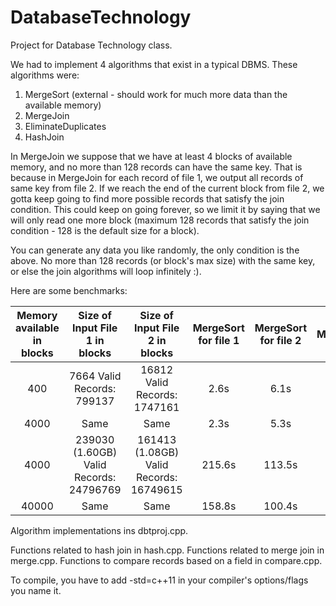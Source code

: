 # DatabaseTechnology
Project for Database Technology class.

We had to implement 4 algorithms that exist in a typical DBMS. These algorithms were:

1. MergeSort (external -  should work for much more data than the available memory)
2. MergeJoin
3. EliminateDuplicates
4. HashJoin

In MergeJoin we suppose that we have at least 4 blocks of available memory, and no more than 128 records can have the same key. That is because in MergeJoin for each record of file 1, we output all records of same key from file 2. If we reach the end of the current block from file 2, we gotta keep going to find more possible records that satisfy the join condition. This could keep on going forever, so we limit it by saying that we will only read one more block (maximum 128 records that satisfy the join condition - 128 is the default size for a block).

You can generate any data you like randomly, the only condition is the above. No more than 128 records (or block's max size) with the same key, or else the join algorithms will loop infinitely :).

Here are some benchmarks:

| Memory available in blocks |      Size of Input File 1 in blocks     |      Size of Input File 2 in blocks     | MergeSort for file 1 | MergeSort for file 2 | MergeJoin | Eliminate Duplicates for file 1 | HashJoin |
|:--------------------------:|:---------------------------------------:|:---------------------------------------:|:--------------------:|:--------------------:|:---------:|:------------------------------:|:--------:|
|             400            |        7664 Valid Records: 799137       |       16812 Valid Records: 1747161      | 2.6s                 | 6.1s                 | 9.3s      | 2.4s                           | 60.5s    |
|            4000            |                   Same                  |                   Same                  | 2.3s                 | 5.3s                 | 8s        | 2.5s                           | 6.6s     |
|            4000            | 239030 (1.60GB) Valid Records: 24796769 | 161413 (1.08GB) Valid Records: 16749615 | 215.6s               | 113.5s               | 337.6s    | 237.4s                         | 1946s    |
|            40000           |                   Same                  |                   Same                  | 158.8s               | 100.4s               | 288.5s    | 180.8s                         | 237.7s   |

Algorithm implementations ins dbtproj.cpp.

Functions related to hash join in hash.cpp.
Functions related to merge join in merge.cpp.
Functions to compare records based on a field in compare.cpp.

To compile, you have to add -std=c++11 in your compiler's options/flags you name it. 
